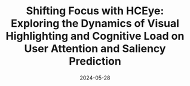 ---
title: "Shifting Focus with HCEye: Exploring the Dynamics of Visual Highlighting and Cognitive Load on User Attention and Saliency Prediction"
collection: publications
category: conferences
venue: "ACM Symposium on Eye Tracking Research and Application (ETRA 2024)"
paperurl: "https://arxiv.org/abs/2404.14232"
date: 2024-05-28
---